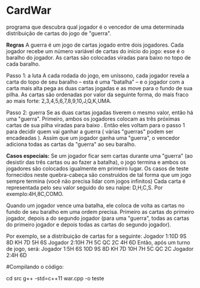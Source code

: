 # CardWar
programa que descubra qual jogador é o vencedor de uma determinada distribuição de cartas do jogo de "guerra".


**Regras**
A guerra é um jogo de cartas jogado entre dois jogadores. Cada jogador recebe um número variável de cartas do início do jogo: esse é o baralho do jogador. As cartas são colocadas viradas para baixo no topo de cada baralho.
 
Passo 1: a luta
A cada rodada do jogo, em uníssono, cada jogador revela a carta do topo de seu baralho – esta é uma “batalha” – e o jogador com a carta mais alta pega as duas cartas jogadas e as move para o fundo de sua pilha. As cartas são ordenadas por valor da seguinte forma, do mais fraco ao mais forte:
2,3,4,5,6,7,8,9,10,J,Q,K,UMA.
 
Passo 2: guerra
Se as duas cartas jogadas tiverem o mesmo valor, então há uma "guerra". Primeiro, ambos os jogadores colocam as três próximas cartas de sua pilha viradas para baixo . Então eles voltam para o passo 1 para decidir quem vai ganhar a guerra ( várias "guerras" podem ser encadeadas ). Assim que um jogador ganha uma "guerra", o vencedor adiciona todas as cartas da "guerra" ao seu baralho.
 
**Casos especiais:**
Se um jogador ficar sem cartas durante uma "guerra" (ao desistir das três cartas ou ao fazer a batalha), o jogo termina e ambos os jogadores são colocados igualmente em primeiro lugar.
Os casos de teste fornecidos neste quebra-cabeça são construídos de tal forma que um jogo sempre termina (você não precisa lidar com jogos infinitos)
Cada carta é representada pelo seu valor seguido do seu naipe: D,H,C,S. Por exemplo:4H,8C,COMO.

Quando um jogador vence uma batalha, ele coloca de volta as cartas no fundo de seu baralho em uma ordem precisa. Primeiro as cartas do primeiro jogador, depois a do segundo jogador (para uma "guerra", todas as cartas do primeiro jogador e depois todas as cartas do segundo jogador).

Por exemplo, se a distribuição de cartas for a seguinte:
Jogador 1:10D 9S 8D KH 7D 5H 6S
Jogador 2:10H 7H 5C QC 2C 4H 6D
Então, após um turno de jogo, será:
Jogador 1:5H 6S 10D 9S 8D KH 7D 10H 7H 5C QC 2C
Jogador 2:4H 6D

#Compilando o código:

cd src
g++ -std=c++11 war.cpp -o teste
